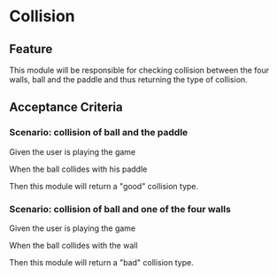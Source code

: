 # Collision

## Feature

This module will be responsible for checking collision
between the four walls, ball and the paddle and thus
returning the type of collision.

## Acceptance Criteria

### Scenario: collision of ball and the paddle

  Given the user is playing the game

  When the ball collides with his paddle

  Then this module will return a "good" collision type.

### Scenario: collision of ball and one of the four walls

  Given the user is playing the game

  When the ball collides with the wall

  Then this module will return a "bad" collision type.
